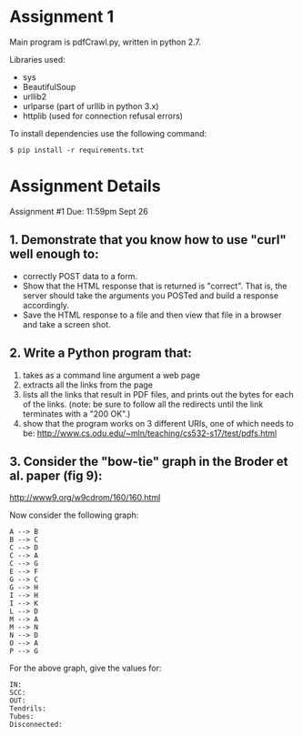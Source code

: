 # Assignment 1

Main program is pdfCrawl.py, written in python 2.7.

Libraries used:

- sys
- BeautifulSoup
- urllib2 
- urlparse (part of urllib in python 3.x)
- httplib (used for connection refusal errors)

To install dependencies use the following command:

```shell
$ pip install -r requirements.txt
```

# Assignment Details

Assignment #1
Due: 11:59pm Sept 26

## 1.  Demonstrate that you know how to use "curl" well enough to:

- correctly POST data to a form.  
- Show that the HTML response that is returned is "correct".  That is, the server should take the arguments you POSTed and build a response accordingly.  
- Save the HTML response to a file and then view that file in a browser and take a screen shot.

## 2.  Write a Python program that:
  
  1. takes as a command line argument a web page
  2. extracts all the links from the page
  3. lists all the links that result in PDF files, and prints out
     the bytes for each of the links.  (note: be sure to follow
     all the redirects until the link terminates with a "200 OK".)
  4. show that the program works on 3 different URIs, one of which
     needs to be: 
     http://www.cs.odu.edu/~mln/teaching/cs532-s17/test/pdfs.html

## 3.  Consider the "bow-tie" graph in the Broder et al. paper (fig 9):

http://www9.org/w9cdrom/160/160.html

Now consider the following graph:

```shell
A --> B
B --> C
C --> D
C --> A
C --> G
E --> F
G --> C
G --> H
I --> H
I --> K
L --> D
M --> A
M --> N
N --> D
O --> A
P --> G
```

For the above graph, give the values for:

```shell
IN: 
SCC: 
OUT: 
Tendrils: 
Tubes: 
Disconnected:
```
